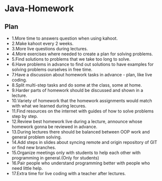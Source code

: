 # Java-Homework
## Plan
- 1.More time to answers question when using kahoot.
- 2.Make kahoot every 2 weeks.
- 3.More live questions during lectures.
- 4.More exercises where needed to create a plan for solving problems.
- 5.Find solutions to problems that we take too long to solve.
- 6.Have problems in advance to find out solutions to have examples for solving problems ourselves in free time.
- 7.Have a discussion about homework tasks in advance - plan, like live coding.
- 8.Split multi-step tasks and do some at the class, some at home.
- 9.Harder parts of homework should be discussed and shown in a lecture.
- 10.Variety of homework that the homework assignments would match with what we learned during lecures.
- 11.Find resources on the internet with guides of how to solve problems step by step.
- 12.Review best homework live during a lecture, announce whose homework gonna be reviewed in advance.
- 13.During lectures there should be balanced between OOP work and general problem solving.
- 14.Add steps in slides about syncing remote and origin repository of GIT or find new branches.
- 15.Organize meetings only with students to help each other with programming in general.(Only for students)
- 16.Pair people who understand programming better with people who need little help.
- 17.Extra time for live coding with a teacher after lectures.